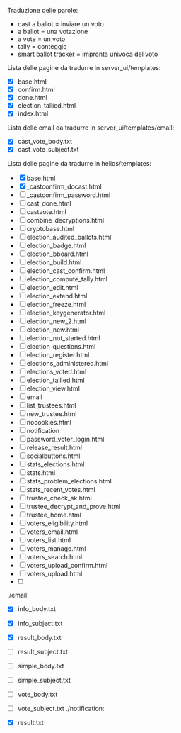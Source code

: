 Traduzione delle parole:
- cast a ballot = inviare un voto
- a ballot = una votazione
- a vote = un voto
- tally = conteggio
- smart ballot tracker = impronta univoca del voto

Lista delle pagine da tradurre in server_ui/templates:
- [x] base.html
- [x] confirm.html
- [x] done.html
- [x] election_tallied.html
- [X] index.html

Lista delle email da tradurre in server_ui/templates/email:
- [x] cast_vote_body.txt
- [x] cast_vote_subject.txt

Lista delle pagine da tradurre in helios/templates:
- [X] base.html
- [X] _castconfirm_docast.html
- [ ] _castconfirm_password.html
- [ ] cast_done.html
- [ ] castvote.html
- [ ] combine_decryptions.html
- [ ] cryptobase.html
- [ ] election_audited_ballots.html
- [ ] election_badge.html
- [ ] election_bboard.html
- [ ] election_build.html
- [ ] election_cast_confirm.html
- [ ] election_compute_tally.html
- [ ] election_edit.html
- [ ] election_extend.html
- [ ] election_freeze.html
- [ ] election_keygenerator.html
- [ ] election_new_2.html
- [ ] election_new.html
- [ ] election_not_started.html
- [ ] election_questions.html
- [ ] election_register.html
- [ ] elections_administered.html
- [ ] elections_voted.html
- [ ] election_tallied.html
- [ ] election_view.html
- [ ] email
- [ ] list_trustees.html
- [ ] new_trustee.html
- [ ] nocookies.html
- [ ] notification
- [ ] password_voter_login.html
- [ ] release_result.html
- [ ] socialbuttons.html
- [ ] stats_elections.html
- [ ] stats.html
- [ ] stats_problem_elections.html
- [ ] stats_recent_votes.html
- [ ] trustee_check_sk.html
- [ ] trustee_decrypt_and_prove.html
- [ ] trustee_home.html
- [ ] voters_eligibility.html
- [ ] voters_email.html
- [ ] voters_list.html
- [ ] voters_manage.html
- [ ] voters_search.html
- [ ] voters_upload_confirm.html
- [ ] voters_upload.html
- [ ]
./email:
- [X] info_body.txt
- [X] info_subject.txt
- [X] result_body.txt
- [ ] result_subject.txt
- [ ] simple_body.txt
- [ ] simple_subject.txt
- [ ] vote_body.txt
- [ ] vote_subject.txt
./notification:
- [X] result.txt

